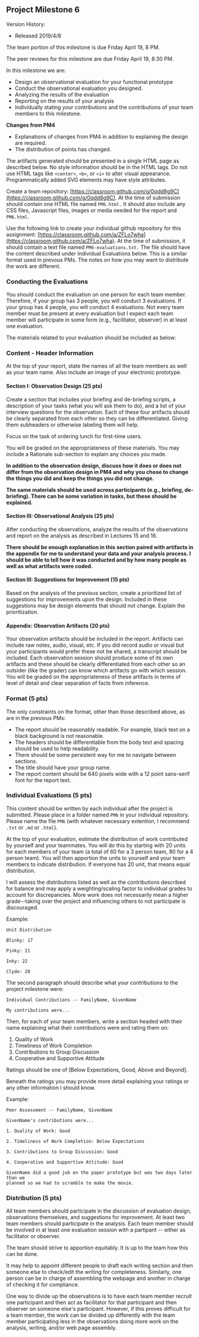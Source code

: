 
## Project Milestone 6

Version History: 

- Released 2019/4/8

The team portion of this milestone is due Friday April 19, 8 PM.

The peer reviews for this milestone are due Friday April 19, 8:30 PM.

In this milestone we are:

- Design an observational evaluation for your functional prototype
- Conduct the observational evaluation you designed.
- Analyzing the results of the evaluation 
- Reporting on the results of your analysis
- Individually stating your contributions and the contributions of your team
  members to this milestone.

**Changes from PM4**
- Explanations of changes from PM4 in addition to explaining the design are
  required.
- The distribution of points has changed.

The artifacts generated should be presented in a single HTML page as described
below. No style information should be in the HTML tags. Do not use
HTML tags like `<center>`, `<b>`, or `<i>` to alter visual appearance.
Programmatically added SVG elements may have style attributes.

Create a team repository:
[https://classroom.github.com/g/0qdd8g9C](https://classroom.github.com/g/0qdd8g9C).
At the time of submission should contain one HTML file named `PM6.html.` It
should also include any CSS files, Javascript files, images or media needed
for the report and `PM6.html`. 

Use the following link to create your individual github repository for this
assignment:
[https://classroom.github.com/a/ZFLo7wha](https://classroom.github.com/a/ZFLo7wha).
At the time of submission, it should contain a text file named
`PM6-evaluations.txt.` The file should have the content described under
Individual Evaluations below. This is a similar format used in prevous PMs.
The notes on how you may want to
distribute the work are different. 


### Conducting the Evaluations

You should conduct the evaluation on one person for each team member.
Therefore, if your group has 3 people, you will conduct 3 evaluations. If your
group has 4 people, you will conduct 4 evaluations. Not every team member must
be present at every evaluation but I expect each team member will participate
in some form (e.g., facilitator, observer) in at least one evaluation.

The materials related to your evaluation should be included as below:


### Content - Header Information

At the top of your report, state the names of all the team members as well as
your team name. Also include an image of your electronic prototype. 

#### Section I: Observation Design (25 pts)

Create a section that includes your briefing and de-briefing scripts, a
description of your tasks (what you will ask them to do), and a list of your
interview questions for the observation. Each of these four artifacts should
be clearly separated from each other so they can be differentiated. Giving
them subheaders or otherwise labeling them will help.

Focus on the task of ordering lunch for first-time users. 

You will be graded on the appropriateness of these materials. You may include
a Rationale sub-section to explain any choices you made.

**In addition to the observation design, discuss how it does or does not
differ from the observation design in PM4 and why you chose to change the
things you did and keep the things you did not change.**

**The same materials should be used across participants (e.g., briefing,
de-briefing). There can be some variation in tasks, but these should be
explained.**

#### Section III: Observational Analysis (25 pts)

After conducting the observations, analyze the results of the observations and
report on the analysis as described in Lectures 15 and 16.

**There should be enough explanation in this section paired with artifacts in
the appendix for me to understand your data and your analysis process. I
should be able to tell how it was conducted and by how many people as well as
what artifacts were coded.**

#### Section III: Suggestions for Improvement (15 pts)

Based on the analysis of the previous section, create a prioritized list of
suggestions for improvements upon the design. Included in these suggestions
may be design elements that should not change. Explain the prioritization.

#### Appendix: Observation Artifacts (20 pts)

Your observation artifacts should be included in the report. Artifacts can
include raw notes, audio, visual, etc. If you did record audio or visual but
your participants would prefer these not be shared, a transcript should be
included. Each observation session should produce some of its own artifacts
and these should be clearly differentiated from each other so an outsider
(like the grader) can know which artifacts go with which session. You will be
graded on the appropriateness of these artifacts in terms of level of detail
and clear separation of facts from inference.



### Format (5 pts)

The only constraints on the format, other than those described above, as are
in the previous PMs:

- The report should be reasonably readable. For example, black text on a black
  background is not reasonable. 
- The headers should be differentiable from the body text and spacing should
  be used to help readability.
- There should be some persistent way for me to navigate between sections.
- The title should have your group name.  
- The report content should be 640 pixels wide with a 12 point sans-serif
  font for the report text.

### Individual Evaluations (5 pts) 

This content should be written by each individual after the project is
submitted. Please place in a folder named `PM6` in your individual repository.
Please name the file `PM6` (with whatever necessary extention, I recommend
`.txt` or `.md` or `.html`).

At the top of your evaluation, estimate the distribution of work contributed
by yourself and your teammates. You will do this by starting with 20 units for
each members of your team (a total of 60 for a 3 person team, 80 for a 4
person team). You will then apportion the units to yourself and your team
members to indicate distribution. If everyone has 20 unit, that means equal
distribution.

I will assess the distributions listed as well as the contributions described
for balance and may apply a weighting/scaling factor to individual grades to
account for discrepancies. More work does not necessarily mean a higher
grade--taking over the project and influencing others to not participate is
discouraged.


Example:
```
Unit Distribution

Blinky: 17

Pinky: 21

Inky: 22

Clyde: 20

```

The second paragraph should describe what your contributions to the project
milestone were:

```
Individual Contributions -- FamilyName, GivenName

My contributions were...
```

Then, for each of your team members, write a section headed with their name
explaining what their contributions were and rating them on:

1. Quality of Work
2. Timeliness of Work Completion
3. Contributions to Group Discussion
4. Cooperative and Supportive Attitude

Ratings should be one of [Below Expectations, Good, Above and Beyond]. 

Beneath the ratings you may provide more detail explaining your ratings or any
other information I should know.


Example:
```
Peer Assessment -- FamilyName, GivenName

GivenName's contributions were... 

1. Quality of Work: Good

2. Timeliness of Work Completion: Below Expectations

3. Contributions to Group Discussion: Good

4. Cooperative and Supportive Attitude: Good

GivenName did a good job on the paper prototype but was two days later than we
planned so we had to scramble to make the movie.
```


### Distribution (5 pts)

All team members should participate in the discussion of evaluation design,
observations themselves, and suggestions for improvement. At least two team
members should participate in the analysis. Each team member should be
involved in at least one evaluation session with a partipant -- either as
facilitator or observer.

The team should strive to apportion equitably. It is up to the team how this
can be done. 

It may help to appoint different people to draft each writing section and then
someone else to check/edit the writing for completeness. Similarly, one person
can be in charge of assembling the webpage and another in charge of checking
it for compliance. 

One way to divide up the observations is to have each team member recruit one
participant and then act as facilitator for that participant and then observer
on someone else's participant. However, if this proves difficult for a team
member, the work can be divided up differently with the team member
participating less in the observations doing more work on the analysis,
writing, and/or web page assembly.
